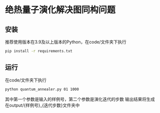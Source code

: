 # 绝热量子演化解决图同构问题

## 安装

推荐使用版本在3.9及以上版本的Python，在code/文件夹下执行
```bash
pip install -r requirements.txt
```

## 运行

在code/文件夹下执行
```bash
python quantum_annealer.py 01 1000
```
其中第一个参数是输入的样例号，第二个参数是演化迭代的步数
输出结果将生成在output/{样例号}_{迭代步数}文件夹中